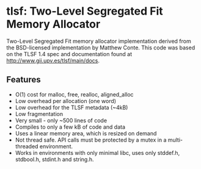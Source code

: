 # tlsf: Two-Level Segregated Fit Memory Allocator

Two-Level Segregated Fit memory allocator implementation derived from the BSD-licensed implementation by Matthew Conte.
This code was based on the TLSF 1.4 spec and documentation found at http://www.gii.upv.es/tlsf/main/docs.

Features
--------
  * O(1) cost for malloc, free, realloc, aligned_alloc
  * Low overhead per allocation (one word)
  * Low overhead for the TLSF metadata (~4kB)
  * Low fragmentation
  * Very small - only ~500 lines of code
  * Compiles to only a few kB of code and data
  * Uses a linear memory area, which is resized on demand
  * Not thread safe. API calls must be protected by a mutex in a multi-threaded environment.
  * Works in environments with only minimal libc, uses only stddef.h, stdbool.h, stdint.h and string.h.

